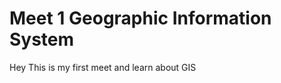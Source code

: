 Meet 1 Geographic Information System
=====================================

Hey This is my first meet and learn about GIS